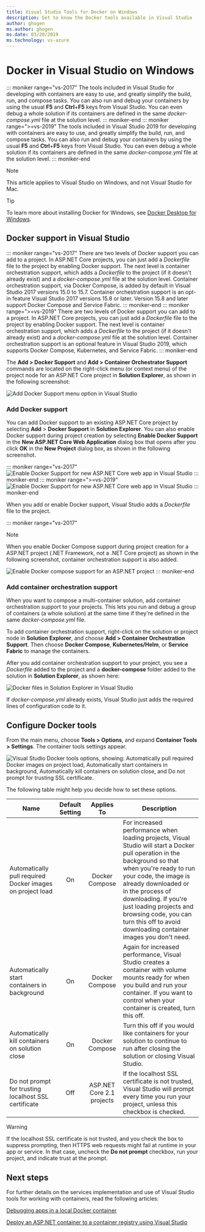 ```yaml
---
title: Visual Studio Tools for Docker on Windows
description: Get to know the Docker tools available in Visual Studio
author: ghogen
ms.author: ghogen
ms.date: 03/20/2019
ms.technology: vs-azure
---
```

# Docker in Visual Studio on Windows

::: moniker range="vs-2017"
The tools included in Visual Studio for developing with containers are easy to use, and greatly simplify the build, run, and compose tasks. You can also run and debug your containers by using the usual **F5** and **Ctrl**+**F5** keys from Visual Studio. You can even debug a whole solution if its containers are defined in the same *docker-compose.yml* file at the solution level.
::: moniker-end
::: moniker range=">=vs-2019"
The tools included in Visual Studio 2019 for developing with containers are easy to use, and greatly simplify the build, run, and compose tasks. You can also run and debug your containers by using the usual **F5** and **Ctrl**+**F5** keys from Visual Studio. You can even debug a whole solution if its containers are defined in the same *docker-compose.yml* file at the solution level.
::: moniker-end

> [!NOTE]
> This article applies to Visual Studio on Windows, and not Visual Studio for Mac.

> [!TIP]
> To learn more about installing Docker for Windows, see [Docker Desktop for Windows](https://docs.docker.com/docker-for-windows/).

## Docker support in Visual Studio

::: moniker range="vs-2017"
There are two levels of Docker support you can add to a project. In ASP.NET Core projects, you can just add a *Dockerfile* file to the project by enabling Docker support. The next level is container orchestration support, which adds a *Dockerfile* to the project (if it doesn't already exist) and a *docker-compose.yml* file at the solution level. Container orchestration support, via Docker Compose, is added by default in Visual Studio 2017 versions 15.0 to 15.7. Container orchestration support is an opt-in feature Visual Studio 2017 versions 15.8 or later. Version 15.8 and later support Docker Compose and Service Fabric.
::: moniker-end
::: moniker range=">=vs-2019"
There are two levels of Docker support you can add to a project. In ASP.NET Core projects, you can just add a *Dockerfile* file to the project by enabling Docker support. The next level is container orchestration support, which adds a *Dockerfile* to the project (if it doesn't already exist) and a *docker-compose.yml* file at the solution level.  Container orchestration support is an optional feature in Visual Studio 2019, which supports Docker Compose, Kubernetes, and Service Fabric.
::: moniker-end

The **Add > Docker Support** and **Add > Container Orchestrator Support** commands are located on the right-click menu (or context menu) of the project node for an ASP.NET Core project in **Solution Explorer**, as shown in the following screenshot:

![Add Docker Support menu option in Visual Studio](./media/visual-studio-tools-for-docker/add-docker-support-menu.png)

### Add Docker support

You can add Docker support to an existing ASP.NET Core project by selecting **Add** > **Docker Support** in **Solution Explorer**. You can also enable Docker support during project creation by selecting **Enable Docker Support** in the **New ASP.NET Core Web Application** dialog box that opens after you click **OK** in the **New Project** dialog box, as shown in the following screenshot.

::: moniker range="vs-2017"
![Enable Docker Support for new ASP.NET Core web app in Visual Studio](./media/visual-studio-tools-for-docker/enable-docker-support-visual-studio.png)
::: moniker-end
::: moniker range=">=vs-2019"
![Enable Docker Support for new ASP.NET Core web app in Visual Studio](./media/visual-studio-tools-for-docker/vs-2019/enable-docker-support-visual-studio.png)
::: moniker-end

When you add or enable Docker support, Visual Studio adds a *Dockerfile* file to the project.

::: moniker range="vs-2017"
> [!NOTE]
> When you enable Docker Compose support during project creation for a ASP.NET project (.NET Framework, not a .NET Core project) as shown in the following screenshot, container orchestration support is also added.

![Enable Docker compose support for an ASP.NET project](media/visual-studio-tools-for-docker/enable-docker-compose-support.png)
::: moniker-end

### Add container orchestration support

When you want to compose a multi-container solution, add container orchestration support to your projects. This lets you run and debug a group of containers (a whole solution) at the same time if they're defined in the same *docker-compose.yml* file.

To add container orchestration support, right-click on the solution or project node in **Solution Explorer**, and choose **Add > Container Orchestration Support**. Then choose **Docker Compose**, **Kubernetes/Helm**, or **Service Fabric** to manage the containers.

After you add container orchestration support to your project, you see a *Dockerfile* added to the project and a **docker-compose** folder added to the solution in **Solution Explorer**, as shown here:

![Docker files in Solution Explorer in Visual Studio](media/visual-studio-tools-for-docker/docker-support-solution-explorer.png)

If *docker-compose.yml* already exists, Visual Studio just adds the required lines of configuration code to it.

## Configure Docker tools

From the main menu, choose **Tools > Options**, and expand **Container Tools > Settings**. The container tools settings appear.

![Visual Studio Docker tools options, showing: Automatically pull required Docker images on project load, Automatically start containers in background, Automatically kill containers on solution close, and Do not prompt for trusting SSL certificate.](./media/visual-studio-tools-for-docker/visual-studio-docker-tools-options.png)

The following table might help you decide how to set these options.

| Name | Default Setting | Applies To | Description |
| -----|:---------------:|:----------:| ----------- |
| Automatically pull required Docker images on project load | On | Docker Compose | For increased performance when loading projects, Visual Studio will start a Docker pull operation in the background so that when you're ready to run your code, the image is already downloaded or in the process of downloading. If you're just loading projects and browsing code, you can turn this off to avoid downloading container images you don't need. |
| Automatically start containers in background | On | Docker Compose | Again for increased performance, Visual Studio creates a container with volume mounts ready for when you build and run your container. If you want to control when your container is created, turn this off. |
| Automatically kill containers on solution close | On | Docker Compose | Turn this off if you would like containers for your solution to continue to run after closing the solution or closing Visual Studio. |
| Do not prompt for trusting localhost SSL certificate | Off | ASP.NET Core 2.1 projects | If the localhost SSL certificate is not trusted, Visual Studio will prompt every time you run your project, unless this checkbox is checked. |

> [!WARNING]
> If the localhost SSL certificate is not trusted, and you check the box to suppress prompting, then HTTPS web requests might fail at runtime in your app or service. In that case, uncheck the **Do not prompt** checkbox, run your project, and indicate trust at the prompt.

## Next steps

For further details on the services implementation and use of Visual Studio tools for working with containers, read the following articles:

[Debugging apps in a local Docker container](vs-azure-tools-docker-edit-and-refresh.md)

[Deploy an ASP.NET container to a container registry using Visual Studio](vs-azure-tools-docker-hosting-web-apps-in-docker.md)
